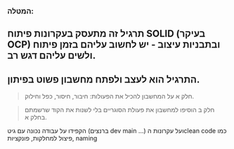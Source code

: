 ### המטלה:


## תרגיל זה מתעסק בעקרונות פיתוח SOLID (בעיקר OCP) ובתבניות עיצוב - יש לחשוב עליהם בזמן פיתוח ולשים עליהם דגש רב.

## התרגיל הוא לעצב ולפתח מחשבון פשוט בפיתון.

> חלק א
על המחשבון להכיל את הפעולות: חיבור, חיסור, כפל וחילוק.

> חלק ב
הוסיפו למחשבון את פעולת הסוגריים בלי לשנות את הקוד שרשמתם בחלק א.

הקפידו על עבודה נכונה עם גיט (ברנצים dev main …) ועל עקרונות הclean code כמו פיצול למחלקות, פונקציות, naming
